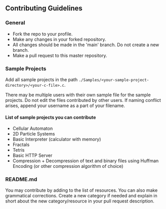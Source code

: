 ## Contributing Guidelines

### General

* Fork the repo to your profile.
* Make any changes in your forked repository.
* All changes should be made in the 'main' branch. Do not create a new branch.
* Make a pull request to this master repository.

### Sample Projects

Add all sample projects in the path 
`./Samples/<your-sample-project-directory>/<your-c-file>.c`.

There may be multiple users with their own sample file for the 
sample projects. Do not edit the files contributed by other users.
If naming conflict arises, append your username as a part of your 
filename.

#### List of sample projects you can contribute

- Cellular Automaton 
- 2D Particle Systems
- Basic Interpreter (calculator with memory)
- Fractals
- Tetris
- Basic HTTP Server
- Compression + Decompression of text and binary files using Huffman Encoding (or other compression algorithm of choice)

### README.md

You may contribute by adding to the list of resources. You can also
make grammatical corrections. Create a new category if needed and 
explain in short about the new category/resource in your pull 
request description.
